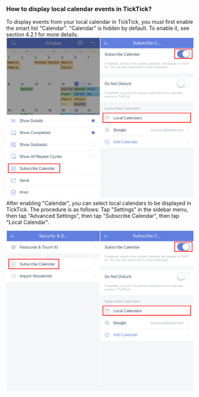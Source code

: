 ### How to display local calendar events in TickTick?

To display events from your local calendar in TickTick, you must first enable the smart list "Calendar". "Calendar" is hidden by default. To enable it, see section 4.2.1 for more details.
![](../ios/4.5/4.5.3.1.png)
After enabling "Calendar", you can select local calendars to be displayed in TickTick. The procedure is as follows: Tap "Settings" in the sidebar menu, then tap "Advanced Settings", then tap "Subscribe Calendar", then tap "Local Calendar".

![](../ios/4.5/4.5.3.2.png)